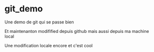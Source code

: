 # git_demo

Une demo de git qui se passe bien


Et maintenanton modifified depuis github mais aussi depuis ma machine local

Une modification locale encore et c'est cool
